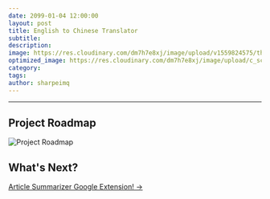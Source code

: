 ```yaml
---
date: 2099-01-04 12:00:00
layout: post
title: English to Chinese Translator
subtitle:
description:
image: https://res.cloudinary.com/dm7h7e8xj/image/upload/v1559824575/theme14_gi2ypv.jpg
optimized_image: https://res.cloudinary.com/dm7h7e8xj/image/upload/c_scale,w_380/v1559824575/theme14_gi2ypv.jpg
category:
tags:
author: sharpeimq
---
```

---
## Project Roadmap
<img src="{{ site.baseurl }}/assets/img/roadmap.png" alt="Project Roadmap" class="roadmap-img">

## What's Next?  
<a href="{{ site.baseurl }}/article-summarizer/" class="next-project-link">
  Article Summarizer Google Extension! →
</a>